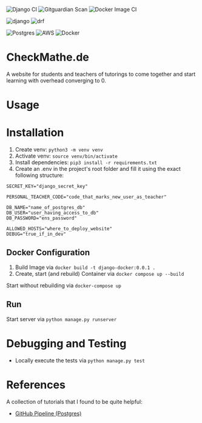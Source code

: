 ![Django CI](https://github.com/nico-fst/checkmathe/actions/workflows/django.yml/badge.svg)
![Gitguardian Scan](https://github.com/nico-fst/checkmathe/actions/workflows/gitguardian.yml/badge.svg)
![Docker Image CI](https://github.com/nico-fst/checkmathe/actions/workflows/docker-image.yml/badge.svg)

![django](https://img.shields.io/badge/Django-092E20?style=for-the-badge&logo=django&logoColor=green)
![drf](https://img.shields.io/badge/django%20rest-ff1709?style=for-the-badge&logo=django&logoColor=white)

![Postgres](https://img.shields.io/badge/postgres-%23316192.svg?style=for-the-badge&logo=postgresql&logoColor=white)
![AWS](https://img.shields.io/badge/AWS-%23FF9900.svg?style=for-the-badge&logo=amazon-aws&logoColor=white)
![Docker](https://img.shields.io/badge/docker-%230db7ed.svg?style=for-the-badge&logo=docker&logoColor=white)

# CheckMathe.de
A website for students and teachers of tutorings to come together and start learning with overhead converging to 0.


# Usage

# Installation

1. Create venv: ```python3 -m venv venv```
2. Activate venv: ```source venv/bin/activate```
3. Install dependencies: ```pip3 install -r requirements.txt```
4. Create an .env in the project's root folder and fill it using the exact following structure:

```
SECRET_KEY="django_secret_key"

PERSONAL_TEACHER_CODE="code_that_marks_new_user_as_teacher"

DB_NAME="name_of_postgres_db"
DB_USER="user_having_access_to_db"
DB_PASSWORD="ens_password"

ALLOWED_HOSTS="where_to_deploy_website"
DEBUG="true_if_in_dev"
```


## Docker Configuration

1. Build Image via  `docker build -t django-docker:0.0.1 .`
2. Create, start (and rebuild) Container via `docker compose up --build`

Start without rebuilding via `docker-compose up`


## Run

Start server via ```python manage.py runserver```


# Debugging and Testing

- Locally execute the tests via ```python manage.py test```

# References

A collection of tutorials that I found to be quite helpful:
- [GitHub Pipeline (Postgres)](https://youtu.be/AU-mYipmtnc?feature=shared)
